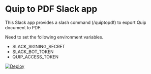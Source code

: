 # Quip to PDF Slack app
This Slack app provides a slash command (/quiptopdf) to export Quip document to PDF.

Need to set the following environment variables.
* SLACK_SIGNING_SECRET
* SLACK_BOT_TOKEN
* QUIP_ACCESS_TOKEN

[![Deploy](https://www.herokucdn.com/deploy/button.svg)](https://heroku.com/deploy)
